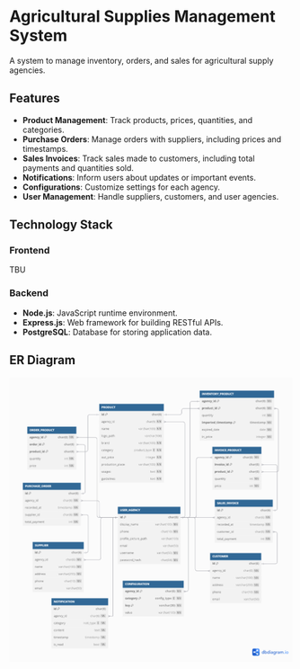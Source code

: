 # Agricultural Supplies Management System
A system to manage inventory, orders, and sales for agricultural supply agencies.

## Features
- **Product Management**: Track products, prices, quantities, and categories.
- **Purchase Orders**: Manage orders with suppliers, including prices and timestamps.
- **Sales Invoices**: Track sales made to customers, including total payments and quantities sold.
- **Notifications**: Inform users about updates or important events.
- **Configurations**: Customize settings for each agency.
- **User Management**: Handle suppliers, customers, and user agencies.

## Technology Stack

### Frontend
TBU

### Backend
- **Node.js**: JavaScript runtime environment.
- **Express.js**: Web framework for building RESTful APIs.
- **PostgreSQL**: Database for storing application data.

## ER Diagram
![ER Diagram](docs/DB_diagram.png)
